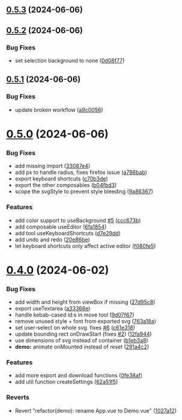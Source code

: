 ## [0.5.3](https://github.com/robertrosman/vue-paint/compare/v0.5.2...v0.5.3) (2024-06-06)



## [0.5.2](https://github.com/robertrosman/vue-paint/compare/v0.5.1...v0.5.2) (2024-06-06)


### Bug Fixes

* set selection background to none ([0d08f77](https://github.com/robertrosman/vue-paint/commit/0d08f779cdcda20b25f50d387aed5f9698514b38))



## [0.5.1](https://github.com/robertrosman/vue-paint/compare/v0.5.0...v0.5.1) (2024-06-06)


### Bug Fixes

* update broken workflow ([a9c0056](https://github.com/robertrosman/vue-paint/commit/a9c0056fad16663a4a671761e571f738378bdbd1))



# [0.5.0](https://github.com/robertrosman/vue-paint/compare/v0.4.0...v0.5.0) (2024-06-06)


### Bug Fixes

* add missing import ([33087e4](https://github.com/robertrosman/vue-paint/commit/33087e4e9768842c4712e726e66fb0e357bf507d))
* add px to handle radius, fixes firefox issue ([a786bab](https://github.com/robertrosman/vue-paint/commit/a786babd477312c665ba08160d259edcfb6dabc0))
* export keyboard shortcuts ([c70b3de](https://github.com/robertrosman/vue-paint/commit/c70b3def822439dcec97e17c0d0d9e6bc9d46720))
* export the other composables ([b04fbd3](https://github.com/robertrosman/vue-paint/commit/b04fbd3724268046011fe816ea991e517ab7732f))
* scope the svgStyle to prevent style bleeding ([9a86367](https://github.com/robertrosman/vue-paint/commit/9a863676e05f5ddc4dc000818c4bda964a0bce9b))


### Features

* add color support to useBackground [#5](https://github.com/robertrosman/vue-paint/issues/5) ([ccc673b](https://github.com/robertrosman/vue-paint/commit/ccc673b2b1cb2ee2e7e6607c553a2b36f5ed312f))
* add composable useEditor ([6fa1854](https://github.com/robertrosman/vue-paint/commit/6fa1854e2e8a00806ab05fd04ff70db1dc8fde82))
* add tool useKeyboardShortcuts ([d7e29dd](https://github.com/robertrosman/vue-paint/commit/d7e29dd862471cf23941698d19a13eb1d94286ab))
* add undo and redo ([20e86be](https://github.com/robertrosman/vue-paint/commit/20e86bebf3bb3ff6feea6996fdceb9df3fa53082))
* let keyboard shortcuts only affect active editor ([f080fe5](https://github.com/robertrosman/vue-paint/commit/f080fe5a7e2a0d1d596877bc3c1842af17d12b57))



# [0.4.0](https://github.com/robertrosman/vue-paint/compare/v0.3.1...v0.4.0) (2024-06-02)


### Bug Fixes

* add width and height from viewBox if missing ([27d95c8](https://github.com/robertrosman/vue-paint/commit/27d95c8203deb1bfa6a99ab2cf712d7cc2a3c8bd))
* export useTextarea ([a33366e](https://github.com/robertrosman/vue-paint/commit/a33366e30166c1e75deb9977e2acd571216e6590))
* handle kebab-cased id:s in move tool ([9d07f67](https://github.com/robertrosman/vue-paint/commit/9d07f670f403fb00ed8eee100bfdbfe8c32216a5))
* remove unused style + font from exported svg ([763a18a](https://github.com/robertrosman/vue-paint/commit/763a18a5718de4826d803c27febaeb6c224fabb2))
* set user-select on whole svg. fixes [#6](https://github.com/robertrosman/vue-paint/issues/6) ([c61e318](https://github.com/robertrosman/vue-paint/commit/c61e318c1214a9fca2fd2e5575b681b6b44aad8a))
* update bounding rect onDrawStart (fixes [#2](https://github.com/robertrosman/vue-paint/issues/2)) ([12fa944](https://github.com/robertrosman/vue-paint/commit/12fa94454c4a953f18e2b2a9c40e5b265d2dfd47))
* use dimensions of svg instead of container ([b1eb3a8](https://github.com/robertrosman/vue-paint/commit/b1eb3a8b37662389d7af509c4da277dea4aff090))
* **demo:** animate onMounted instead of reset ([291a4c2](https://github.com/robertrosman/vue-paint/commit/291a4c261eac78e2be8be28a38a243f340f40a35))


### Features

* add more export and download functions ([0fe38af](https://github.com/robertrosman/vue-paint/commit/0fe38af9d09c7dffabcc3beb0d5d608606cf95d8))
* add util function createSettings ([62a51f5](https://github.com/robertrosman/vue-paint/commit/62a51f547897c18149880f19c15b2e6c8aad7a09))


### Reverts

* Revert "refactor(demo): rename App.vue to Demo.vue" ([1027a12](https://github.com/robertrosman/vue-paint/commit/1027a12a4c86cb675fd6e877028aea68c253e4fe))



